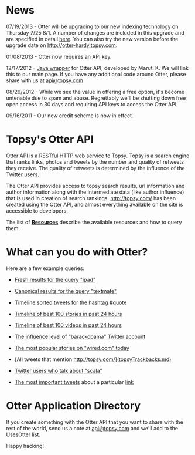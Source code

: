 # News #

07/19/2013 - Otter will be upgrading to our new indexing technology on Thursday ~~7/25~~ 8/1. A number of changes are included in this upgrade and are specified in detail [here](https://groups.google.com/d/msg/otterapi/PwJWCO15RaQ/MOk3lYV2aCQJ). You can also try the new version before the upgrade date on http://otter-hardy.topsy.com.

01/08/2013 - Otter now requires an API key.

12/17/2012 - [Java wrapper](http://code.google.com/p/otter4java/) for Otter API, developed by Maruti K. We will link this to our main page. If you have any additional code around Otter, please share with us at api@topsy.com.

08/29/2012 - While we see the value in offering a free option, it's become untenable due to spam and abuse. Regrettably we'll be shutting down free open access in 30 days and requiring API keys to access the Otter API.

09/16/2011 - Our new credit scheme is now in effect.

# Topsy's Otter API #

Otter API is a RESTful HTTP web service to Topsy. Topsy is a search engine that ranks links, photos and tweets by the number and quality of retweets they receive. The quality of retweets is determined by the influence of the Twitter users.

The Otter API provides access to topsy search results, url information and author information along with the intermediate data (like author influence) that is used in creation of search rankings. http://topsy.com/ has been created using the Otter API, and almost everything available on the site is accessible to developers.

The list of **[Resources](Resources.md)** describe the available resources and how to query them.

# What can you do with Otter? #

Here are a few example queries:

  * [Fresh results for the query "ipad"](ipad.md)

  * [Canonical results for the query "textmate"](textmate.md)

  * [Timeline sorted tweets for the hashtag #quote](quote.md)

  * [Timeline of best 100 stories in past 24 hours](top100.md)

  * [Timeline of best 100 videos in past 24 hours](top100vid.md)

  * [The influence level of "barackobama" Twitter account](barackobama.md)

  * [The most popular stories on "wired.com" today](wiredSiteSearch.md)

  * [All tweets that mention http://topsy.com/](topsyTrackbacks.md)

  * [Twitter users who talk about "scala"](scala.md)

  * [The most important tweets](popularTrackbacks.md) about a particular [link](http://www.cnn.com/2011/BUSINESS/08/16/money.and.meanness/)

# Otter Application Directory #

If you create something with the Otter API that you want to share with the rest of the world, send us a note at api@topsy.com and we'll add to the UsesOtter list.

Happy hacking!